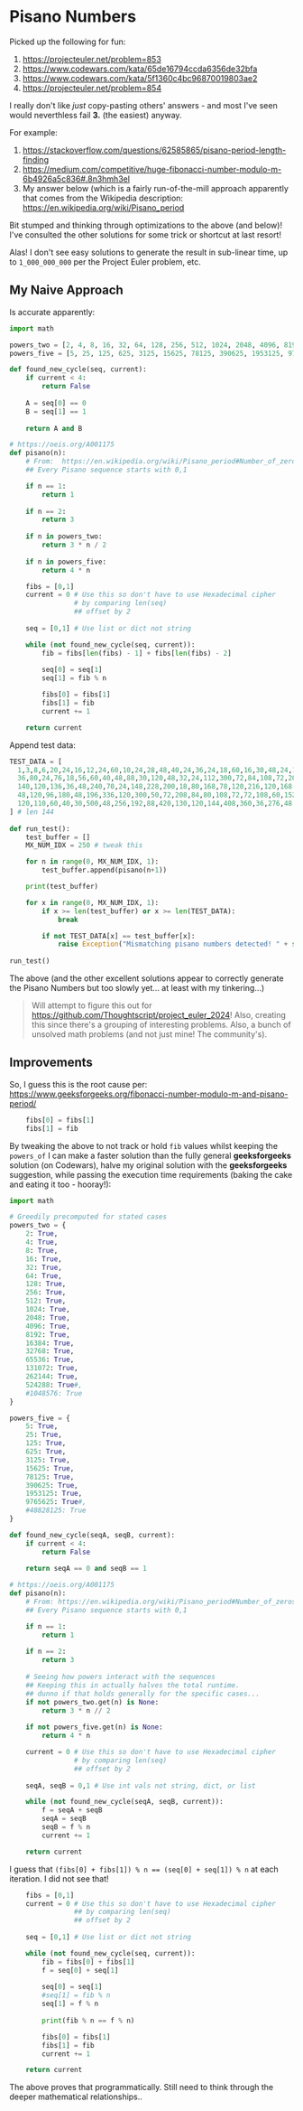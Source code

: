 # Pisano Numbers

Picked up the following for fun:
1. https://projecteuler.net/problem=853
2. https://www.codewars.com/kata/65de16794ccda6356de32bfa
3. https://www.codewars.com/kata/5f1360c4bc96870019803ae2
4. https://projecteuler.net/problem=854

I really don't like *just* copy-pasting others' answers - and most I've seen would neverthless fail **3.** (the easiest) anyway.

For example:
1. https://stackoverflow.com/questions/62585865/pisano-period-length-finding
2. https://medium.com/competitive/huge-fibonacci-number-modulo-m-6b4926a5c836#.8n3hmh3el
3. My answer below (which is a fairly run-of-the-mill approach apparently that comes from the Wikipedia description: https://en.wikipedia.org/wiki/Pisano_period

Bit stumped and thinking through optimizations to the above (and below)! I've consulted the other solutions for some trick or shortcut at last resort!

Alas! I don't see easy solutions to generate the result in sub-linear time, up to `1_000_000_000` per the Project Euler problem, etc.

## My Naive Approach

Is accurate apparently:

```python
import math

powers_two = [2, 4, 8, 16, 32, 64, 128, 256, 512, 1024, 2048, 4096, 8192, 16384, 32768, 65536, 131072, 262144, 524288, 1048576, 2097152, 4194304, 8388608, 16777216, 33554432]
powers_five = [5, 25, 125, 625, 3125, 15625, 78125, 390625, 1953125, 9765625, 48828125, 244140625, 1220703125, 6103515625]

def found_new_cycle(seq, current):       
    if current < 4:
        return False
            
    A = seq[0] == 0
    B = seq[1] == 1
            
    return A and B

# https://oeis.org/A001175
def pisano(n):
    # From:  https://en.wikipedia.org/wiki/Pisano_period#Number_of_zeros_in_the_cycle
    ## Every Pisano sequence starts with 0,1

    if n == 1:
        return 1
        
    if n == 2:
        return 3
    
    if n in powers_two:
        return 3 * n / 2
    
    if n in powers_five:
        return 4 * n

    fibs = [0,1]
    current = 0 # Use this so don't have to use Hexadecimal cipher 
                # by comparing len(seq)
                ## offset by 2
    
    seq = [0,1] # Use list or dict not string

    while (not found_new_cycle(seq, current)):
        fib = fibs[len(fibs) - 1] + fibs[len(fibs) - 2] 
                
        seq[0] = seq[1]
        seq[1] = fib % n

        fibs[0] = fibs[1]
        fibs[1] = fib
        current += 1

    return current
```

Append test data:

```python
TEST_DATA = [
  1,3,8,6,20,24,16,12,24,60,10,24,28,48,40,24,36,24,18,60,16,30,48,24,100,84,72,48,14,120,30,48,40,
  36,80,24,76,18,56,60,40,48,88,30,120,48,32,24,112,300,72,84,108,72,20,48,72,42,58,120,60,30,48,96,
  140,120,136,36,48,240,70,24,148,228,200,18,80,168,78,120,216,120,168,48,180,264,56,60,44,120,112,
  48,120,96,180,48,196,336,120,300,50,72,208,84,80,108,72,72,108,60,152,48,76,72,240,42,168,174,144,
  120,110,60,40,30,500,48,256,192,88,420,130,120,144,408,360,36,276,48,46,240,32,210,140,24
] # len 144
        
def run_test():
    test_buffer = []
    MX_NUM_IDX = 250 # tweak this

    for n in range(0, MX_NUM_IDX, 1):
        test_buffer.append(pisano(n+1))

    print(test_buffer)

    for x in range(0, MX_NUM_IDX, 1):
        if x >= len(test_buffer) or x >= len(TEST_DATA):
            break

        if not TEST_DATA[x] == test_buffer[x]:
            raise Exception("Mismatching pisano numbers detected! " + str(TEST_DATA[x]) + " " + str(test_buffer[x]) + " at index: " + str(x))
        
run_test()
```

The above (and the other excellent solutions appear to correctly generate the Pisano Numbers but too slowly yet... at least with my tinkering...)

> Will attempt to figure this out for https://github.com/Thoughtscript/project_euler_2024! Also, creating this since there's a grouping of interesting problems. Also, a bunch of unsolved math problems (and not just mine! The community's).

## Improvements

So, I guess this is the root cause per: https://www.geeksforgeeks.org/fibonacci-number-modulo-m-and-pisano-period/

```python
    fibs[0] = fibs[1]
    fibs[1] = fib
```

By tweaking the above to not track or hold `fib` values whilst keeping the `powers_of` I can make a faster solution than the fully general **geeksforgeeks** solution (on Codewars), halve my original solution with the **geeksforgeeks** suggestion, while passing the execution time requirements (baking the cake and eating it too - hooray!):

```python
import math

# Greedily precomputed for stated cases
powers_two = {
    2: True, 
    4: True, 
    8: True, 
    16: True, 
    32: True, 
    64: True, 
    128: True, 
    256: True, 
    512: True, 
    1024: True, 
    2048: True, 
    4096: True, 
    8192: True, 
    16384: True, 
    32768: True, 
    65536: True, 
    131072: True, 
    262144: True, 
    524288: True#, 
    #1048576: True
}

powers_five = {
    5: True, 
    25: True, 
    125: True, 
    625: True, 
    3125: True, 
    15625: True, 
    78125: True,
    390625: True,
    1953125: True, 
    9765625: True#, 
    #48828125: True
}

def found_new_cycle(seqA, seqB, current):       
    if current < 4:
        return False
                        
    return seqA == 0 and seqB == 1

# https://oeis.org/A001175
def pisano(n):
    # From: https://en.wikipedia.org/wiki/Pisano_period#Number_of_zeros_in_the_cycle
    ## Every Pisano sequence starts with 0,1

    if n == 1:
        return 1
        
    if n == 2:
        return 3
    
    # Seeing how powers interact with the sequences
    ## Keeping this in actually halves the total runtime.
    ## dunno if that holds generally for the specific cases...
    if not powers_two.get(n) is None:
        return 3 * n // 2
    
    if not powers_five.get(n) is None:
        return 4 * n

    current = 0 # Use this so don't have to use Hexadecimal cipher 
                # by comparing len(seq)
                ## offset by 2
    
    seqA, seqB = 0,1 # Use int vals not string, dict, or list

    while (not found_new_cycle(seqA, seqB, current)):
        f = seqA + seqB
        seqA = seqB
        seqB = f % n
        current += 1

    return current
```

I guess that `(fibs[0] + fibs[1]) % n == (seq[0] + seq[1]) % n` at each iteration. I did not see that!

```python
    fibs = [0,1]
    current = 0 # Use this so don't have to use Hexadecimal cipher 
                ## by comparing len(seq)
                ## offset by 2
    
    seq = [0,1] # Use list or dict not string

    while (not found_new_cycle(seq, current)):
        fib = fibs[0] + fibs[1] 
        f = seq[0] + seq[1]
        
        seq[0] = seq[1]
        #seq[1] = fib % n
        seq[1] = f % n
        
        print(fib % n == f % n)

        fibs[0] = fibs[1]
        fibs[1] = fib
        current += 1

    return current
```

The above proves that programmatically. Still need to think through the deeper mathematical relationships..